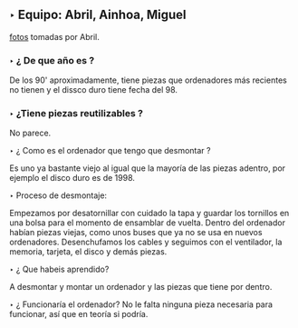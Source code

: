 ## ‣ Equipo: Abril, Ainhoa, Miguel

[fotos](https://drive.google.com/drive/folders/1AA5hYqN4SfAwjqkQx5kPbGK2YuL8jL2i) tomadas por Abril.

### ‣ ¿ De que año es ?

De los 90' aproximadamente, tiene piezas que ordenadores más recientes no tienen y el dissco duro tiene fecha del 98.

### ‣  ¿Tiene piezas reutilizables ?
No parece.

‣ ¿ Como es el ordenador que tengo que desmontar ?

Es uno ya bastante viejo al igual que la mayoría de las piezas adentro, por ejemplo el disco duro es de 1998.

‣ Proceso de desmontaje:

Empezamos por desatornillar con cuidado la tapa y guardar los tornillos en una bolsa para el momento de ensamblar de vuelta. 
Dentro del ordenador habían piezas viejas, como unos buses que ya no se usa en nuevos ordenadores. Desenchufamos los cables y seguimos con el ventilador, la memoria, tarjeta, el disco y demás piezas.

‣ ¿ Que habeis aprendido?

A desmontar y montar un ordenador y las piezas que tiene por dentro.

‣ ¿ Funcionaría el ordenador?
No le falta ninguna pieza necesaria para funcionar, así que en teoría si podría. 

